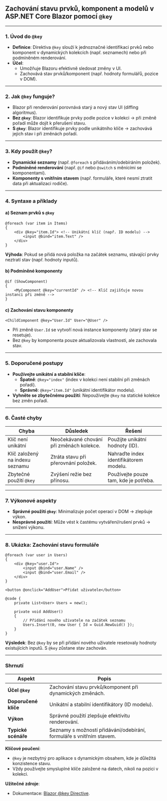 
## **Zachování stavu prvků, komponent a modelů v ASP.NET Core Blazor pomocí `@key`**

---

### **1. Úvod do `@key`**  

- **Definice**: Direktiva `@key` slouží k jednoznačné identifikaci prvků nebo komponent v dynamických kolekcích (např. seznamech) nebo při podmíněném renderování.  
- **Účel**:  
  - Umožňuje Blazoru efektivně sledovat změny v UI.  
  - Zachovává stav prvků/komponent (např. hodnoty formulářů, pozice v DOM).  

---

### **2. Jak `@key` funguje?**  

- Blazor při renderování porovnává starý a nový stav UI (diffing algoritmus).  
- **Bez `@key`**: Blazor identifikuje prvky podle pozice v kolekci → při změně pořadí může dojít k přerušení stavu.  
- **S `@key`**: Blazor identifikuje prvky podle unikátního klíče → zachovává jejich stav i při změnách pořadí.  

---

### **3. Kdy použít `@key`?**  

- **Dynamické seznamy** (např. `@foreach` s přidáváním/odebíráním položek).  
- **Podmíněné renderování** (např. `@if` nebo `@switch` s měnícími se komponentami).  
- **Komponenty s vnitřním stavem** (např. formuláře, které nesmí ztratit data při aktualizaci rodiče).  

---

### **4. Syntaxe a příklady**  

#### **a) Seznam prvků s `@key`**  

```razor  
@foreach (var item in Items)
{
    <div @key="item.Id"> <!-- Unikátní klíč (např. ID modelu) -->
        <input @bind="item.Text" />
    </div>
}
```  
**Výhoda**: Pokud se přidá nová položka na začátek seznamu, stávající prvky neztratí stav (např. hodnoty inputů).  

#### **b) Podmíněné komponenty**  

```razor  
@if (ShowComponent)
{
    <MyComponent @key="currentId" /> <!-- Klíč zajišťuje novou instanci při změně -->
}
```  

#### **c) Zachování stavu komponenty**  

```razor  
<ChildComponent @key="User.Id" User="@User" />
```  
- Při změně `User.Id` se vytvoří nová instance komponenty (starý stav se resetuje).  
- Bez `@key` by komponenta pouze aktualizovala vlastnosti, ale zachovala stav.  

---

### **5. Doporučené postupy**  

- **Používejte unikátní a stabilní klíče**:  
  - **Špatně**: `@key="index"` (index v kolekci není stabilní při změnách pořadí).  
  - **Správně**: `@key="item.Id"` (unikátní identifikátor modelu).  
- **Vyhněte se zbytečnému použití**: Nepoužívejte `@key` na statické kolekce bez změn pořadí.  

---

### **6. Časté chyby**  

| **Chyba**                                | **Důsledek**                              | **Řešení**                          |  
|------------------------------------------|-------------------------------------------|--------------------------------------|  
| Klíč není unikátní                       | Neočekávané chování při změnách kolekce.  | Použijte unikátní hodnoty (ID).      |  
| Klíč založený na indexu seznamu          | Ztráta stavu při přerovnání položek.      | Nahraďte index identifikátorem modelu.|  
| Zbytečné použití `@key`                  | Zvýšení režie bez přínosu.                | Používejte pouze tam, kde je potřeba.|  

---

### **7. Výkonové aspekty**  

- **Správné použití `@key`**: Minimalizuje počet operací v DOM → zlepšuje výkon.  
- **Nesprávné použití**: Může vést k častému vytváření/rušení prvků → snížení výkonu.  

---

### **8. Ukázka: Zachování stavu formuláře**  

```razor  
@foreach (var user in Users)
{
    <div @key="user.Id">
        <input @bind="user.Name" />
        <input @bind="user.Email" />
    </div>
}

<button @onclick="AddUser">Přidat uživatele</button>

@code {
    private List<User> Users = new();

    private void AddUser()
    {
        // Přidání nového uživatele na začátek seznamu
        Users.Insert(0, new User { Id = Guid.NewGuid() });
    }
}
```  
**Výsledek**: Bez `@key` by se při přidání nového uživatele resetovaly hodnoty existujících inputů. S `@key` zůstane stav zachován.

---

### **Shrnutí**  

| **Aspekt**               | **Popis**                                                                 |  
|--------------------------|---------------------------------------------------------------------------|  
| **Účel `@key`**          | Zachování stavu prvků/komponent při dynamických změnách.                  |  
| **Doporučené klíče**     | Unikátní a stabilní identifikátory (ID modelu).                           |  
| **Výkon**                | Správné použití zlepšuje efektivitu renderování.                          |  
| **Typické scénáře**      | Seznamy s možností přidávání/odebírání, formuláře s vnitřním stavem.      |  

**Klíčové poučení**:  
- `@key` je nezbytný pro aplikace s dynamickým obsahem, kde je důležitá konzistence stavu.  
- Vždy používejte smysluplné klíče založené na datech, nikoli na pozici v kolekci.  

**Užitečné zdroje**:  
- Dokumentace: [Blazor @key Directive](https://learn.microsoft.com/cs-cz/aspnet/core/blazor/components/#key).  
